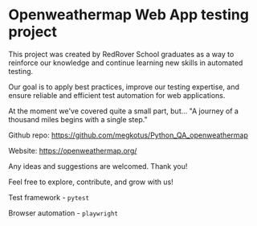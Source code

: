 # Openweathermap Web App testing project

This project was created by RedRover School graduates as a way to reinforce our knowledge and continue learning new skills in automated testing.

Our goal is to apply best practices, improve our testing expertise, and ensure reliable and efficient test automation for web applications.

At the moment we've covered quite a small part, but… "A journey of a thousand miles begins with a single step."

Github repo: https://github.com/megkotus/Python_QA_openweathermap

Website: https://openweathermap.org/

Any ideas and suggestions are welcomed. Thank you!

Feel free to explore, contribute, and grow with us!


Test framework - `pytest`

Browser automation - `playwright`
